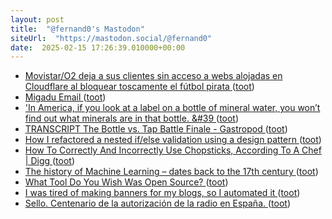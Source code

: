 ```yaml
---
layout: post
title:  "@fernand0's Mastodon"
siteUrl:  "https://mastodon.social/@fernand0"
date:  2025-02-15 17:26:39.010000+00:00
---
```

*  [Movistar/O2 deja a sus clientes sin acceso a webs alojadas en Cloudflare al bloquear toscamente el fútbol pirata ](https://bandaancha.eu/articulos/movistar-o2-deja-clientes-sin-acceso-1123) ([toot](https://mastodon.social/@fernand0/114009073189413603))
*  [Migadu Email ](https://migadu.com) ([toot](https://mastodon.social/@fernand0/114008896784653034))
*  [&#39;In America, if you look at a label on a bottle of mineral water, you won’t find out what minerals are in that bottle. &#39 ](https://mastodon.social/@fernand0/114008730539292253) ([toot](https://mastodon.social/@fernand0/114008730539292253))
*  [TRANSCRIPT The Bottle vs. Tap Battle Finale - Gastropod ](https://gastropod.com/transcript-the-bottle-vs-tap-battle-finale) ([toot](https://mastodon.social/@fernand0/114008517360351895))
*  [How I refactored a nested if/else validation using a design pattern ](https://medium.com/@arnab.sen44/how-i-refactored-a-nested-if-else-validation-using-a-design-pattern-ce287c32851) ([toot](https://mastodon.social/@fernand0/114007910215281148))
*  [How To Correctly And Incorrectly Use Chopsticks, According To A Chef \| Digg ](https://digg.com/food/link/how-to-use-chopsticks-SKKgpEehs) ([toot](https://mastodon.social/@fernand0/114007723878793189))
*  [The history of Machine Learning – dates back to the 17th century ](https://dataconomy.com/2022/04/the-history-of-machine-learnin) ([toot](https://mastodon.social/@fernand0/114007468639806588))
*  [What Tool Do You Wish Was Open Source? ](https://dev.to/medusajs/what-tool-do-you-wish-was-open-source-i6) ([toot](https://mastodon.social/@fernand0/114007102593172955))
*  [I was tired of making banners for my blogs, so I automated it ](https://dev.to/dhravya/i-was-tired-of-making-banners-for-my-blogs-so-i-automated-it-5hn) ([toot](https://mastodon.social/@fernand0/114005576665557343))
*  [Sello. Centenario de la autorización de la radio en España. ](https://avecesunafoto.wordpress.com/2025/02/13/sello-centenario-de-la-autorizacion-de-la-radio-en-espana-2) ([toot](https://mastodon.social/@fernand0/114003726881742776))
